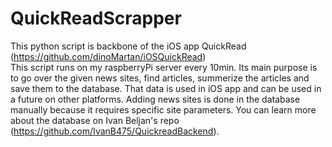 # QuickReadScrapper

This python script is backbone of the iOS app QuickRead (https://github.com/dinoMartan/iOSQuickRead) <br/>
This script runs on my raspberryPi server every 10min. Its main purpose is to go over the given news sites, find articles, summerize the articles and save them to the database. That data is used in iOS app and can be used in a future on other platforms. Adding news sites is done in the database manually because it requires specific site parameters. You can learn more about the database on Ivan Beljan's repo (https://github.com/IvanB475/QuickreadBackend).
